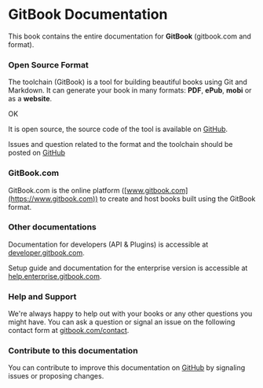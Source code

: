 GitBook Documentation
=============

This book contains the entire documentation for **GitBook** (gitbook.com and format).

### Open Source Format

The toolchain (GitBook) is a tool for building beautiful books using Git and Markdown. It can generate your book in many formats: **PDF**, **ePub**, **mobi** or as a **website**.

OK

It is open source, the source code of the tool is available on [GitHub](https://github.com/GitbookIO/gitbook).

Issues and question related to the format and the toolchain should be posted on [GitHub](https://github.com/GitbookIO/gitbook/issues)

### GitBook.com

GitBook.com is the online platform ([www.gitbook.com](https://www.gitbook.com)) to create and host books built using the GitBook format.

### Other documentations

Documentation for developers (API & Plugins) is accessible at [developer.gitbook.com](https://developer.gitbook.com).

Setup guide and documentation for the enterprise version is accessible at [help.enterprise.gitbook.com](http://help.enterprise.gitbook.com).

### Help and Support

We're always happy to help out with your books or any other questions you might have. You can ask a question or signal an issue on the following contact form at [gitbook.com/contact](https://www.gitbook.com/contact).

### Contribute to this documentation

You can contribute to improve this documentation on [GitHub](https://github.com/GitbookIO/documentation) by signaling issues or proposing changes.
